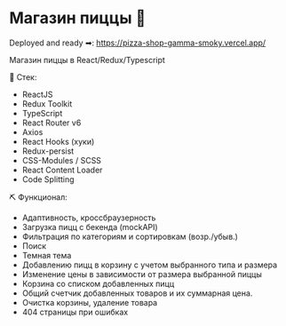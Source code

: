 # Магазин пиццы 🍕

Deployed and ready ➡: https://pizza-shop-gamma-smoky.vercel.app/

Магазин пиццы в React/Redux/Typescript

📝 Cтек:

- ReactJS
- Redux Toolkit
- TypeScript
- React Router v6
- Axios
- React Hooks (хуки)
- Redux-persist
- CSS-Modules / SCSS
- React Content Loader
- Code Splitting


⛏ Функционал:

- Адаптивность, кроссбраузерность
- Загрузка пицц с бекенда (mockAPI)
- Фильтрация по категориям и сортировкам (возр./убыв.)
- Поиск
- Темная тема
- Добавлению пицц в корзину с учетом выбранного типа и размера
- Изменение цены в зависимости от размера выбранной пиццы
- Корзина со списком добавленных пицц
- Общий счетчик добавленных товаров и их суммарная цена.
- Очистка корзины, удаление товара
- 404 страницы при ошибках
